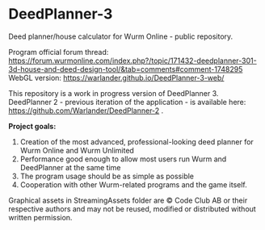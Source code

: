 # DeedPlanner-3

Deed planner/house calculator for Wurm Online - public repository.

Program official forum thread: https://forum.wurmonline.com/index.php?/topic/171432-deedplanner-301-3d-house-and-deed-design-tool/&tab=comments#comment-1748295
WebGL version: https://warlander.github.io/DeedPlanner-3-web/

This repository is a work in progress version of DeedPlanner 3. DeedPlanner 2 - previous iteration of the application - is available here: https://github.com/Warlander/DeedPlanner-2 .

<b>Project goals:</b><br>
1. Creation of the most advanced, professional-looking deed planner for Wurm Online and Wurm Unlimited<br>
2. Performance good enough to allow most users run Wurm and DeedPlanner at the same time
3. The program usage should be as simple as possible<br>
4. Cooperation with other Wurm-related programs and the game itself.

Graphical assets in StreamingAssets folder are © Code Club AB or their respective authors and may not be reused, modified or distributed without written permission.
